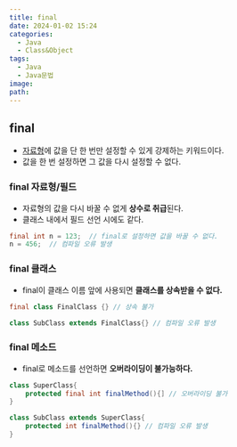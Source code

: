 ```yaml
---
title: final
date: 2024-01-02 15:24
categories:
  - Java
  - Class&Object
tags:
  - Java
  - Java문법
image: 
path:
---
```


## final
+ [자료형](https://sonjh919.github.io/posts/자료형)에 값을 단 한 번만 설정할 수 있게 강제하는 키워드이다.
+ 값을 한 번 설정하면 그 값을 다시 설정할 수 없다.

### final 자료형/필드
+ 자료형의 값을 다시 바꿀 수 없게 **상수로 취급**된다.
+ 클래스 내에서 필드 선언 시에도 같다.

```java
final int n = 123;  // final로 설정하면 값을 바꿀 수 없다.
n = 456;  // 컴파일 오류 발생
```

### final 클래스
+ final이 클래스 이름 앞에 사용되면 **클래스를 상속받을 수 없다.**

```java
final class FinalClass {} // 상속 불가

class SubClass extends FinalClass{} // 컴파일 오류 발생
```

### final 메소드
+ final로 메소드를 선언하면 **오버라이딩이 불가능하다.**

```java
class SuperClass{
	protected final int finalMethod(){] // 오버라이딩 불가
}

class SubClass extends SuperClass{
	protected int finalMethod(){} // 컴파일 오류 발생
}
```